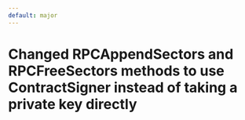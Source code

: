 ```yaml
---
default: major
---
```


# Changed RPCAppendSectors and RPCFreeSectors methods to use ContractSigner instead of taking a private key directly
